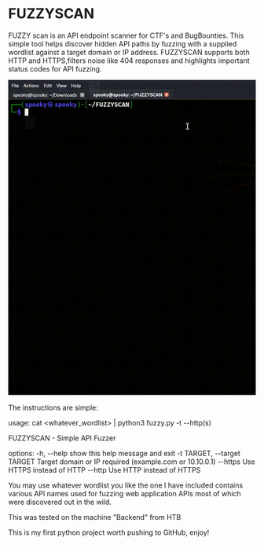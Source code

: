 # FUZZYSCAN
FUZZY scan is an API endpoint scanner for CTF's and BugBounties. This simple tool helps discover hidden API paths by fuzzing with a supplied wordlist against a target domain or IP address. FUZZYSCAN supports both HTTP and HTTPS,filters noise like 404 responses and highlights important status codes for API fuzzing.



![FUZZYSCAN](./REALDEMO.gif)







The instructions are simple:

usage: cat <whatever_wordlist> | python3 fuzzy.py -t <ip> --http(s)

FUZZYSCAN - Simple API Fuzzer

options:
  -h, --help            show this help message and exit
  -t TARGET, --target TARGET
                        Target domain or IP required (example.com or 10.10.0.1)
  --https               Use HTTPS instead of HTTP
  --http                Use HTTP instead of HTTPS

You may use whatever wordlist you like the one I have included contains various API names used for fuzzing web application APIs most of which were discovered out in the wild.

This was tested on the machine "Backend" from HTB

This is my first python project worth pushing to GitHub, enjoy!
